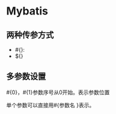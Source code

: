 # Mybatis

## 

## **两种传参方式**

* \#{}: 
* ${}

## 多参数设置

\#{0}，\#{1}参数序号从0开始。表示参数位置

单个参数可以直接用\#{参数名 }表示。

